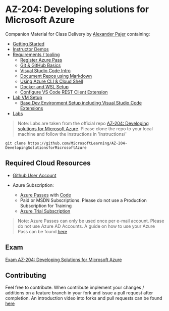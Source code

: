 # AZ-204: Developing solutions for Microsoft Azure

Companion Material for Class Delivery by [Alexander Pajer](https://www.integrations.at/kontakt-impressum.aspx) containing:

  - [Getting Started](./tooling/00-getting-started)
  - [Instructor Demos](./demos)
  - [Requirements / tooling](./tooling)
    - [Register Azure Pass](./tooling/05-azurepass)
    - [Git & GitHub Basics](./tooling/01-git)
    - [Visual Studio Code Intro](./tooling/02-vscode)
    - [Document Repos using Markdown](./tooling/03-markdown)
    - [Using Azure CLI & Cloud Shell](./tooling/04-cli)
    - [Docker and WSL Setup](./tooling/08-docker-wsl)
    - [Configure VS Code REST Client Extension](./tooling/07-rest-client)
  - [Lab VM Setup](./setup)
    - [Base Dev Environment Setup including Visual Studio Code Extensions](./setup/#basics)
  - [Labs](https://github.com/MicrosoftLearning/AZ-204-DevelopingSolutionsforMicrosoftAzure)

> Note: Labs are taken from the official repo [AZ-204: Developing solutions for Microsoft Azure](https://github.com/MicrosoftLearning/AZ-204-DevelopingSolutionsforMicrosoftAzure). Please clone the repo to your local machine and follow the instructions in 'Instructions/'

```
git clone https://github.com/MicrosoftLearning/AZ-204-DevelopingSolutionsforMicrosoftAzure
```
## Required Cloud Resources

- [Github User Account](https://github.com/)

- Azure Subscription:

  - [Azure Passes](https://www.microsoftazurepass.com/) with [Code](./tooling/05-AzurePass)
  - Paid or MSDN Subscriptions. Please do not use a Production Subscription for Training
  - [Azure Trial Subscription](https://azure.microsoft.com/en-us/free/)

> Note: Azure Passes can only be used once per e-mail account. Please do not use Azure AD Accounts. A guide on how to use your Azure Pass can be found [here](./tooling/05-AzurePass)

## Exam

[Exam AZ-204: Developing Solutions for Microsoft Azure](https://docs.microsoft.com/en-us/learn/certifications/exams/az-204)

## Contributing

Feel free to contribute. When contribute implement your changes / additions on a feature branch in your fork and issue a pull request after completion. An introduction video into forks and pull requests can be found [here](https://www.youtube.com/watch?v=nT8KGYVurIU)
